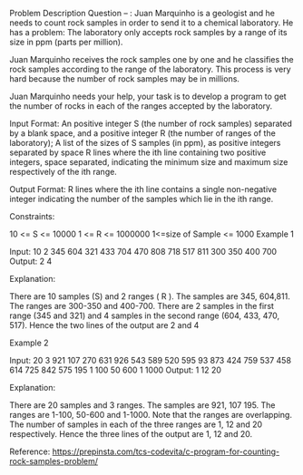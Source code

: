Problem Description
Question – : Juan Marquinho is a geologist and he needs to count rock samples in order to send it to a chemical laboratory. He has a problem: The laboratory only accepts rock samples by a range of its size in ppm (parts per million).

Juan Marquinho receives the rock samples one by one and he classifies the rock samples according to the range of the laboratory. This process is very hard because the number of rock samples may be in millions.

Juan Marquinho needs your help, your task is to develop a program to get the number of rocks in each of the ranges accepted by the laboratory.

Input Format: An positive integer S (the number of rock samples) separated by a blank space, and a positive integer R (the number of ranges of the laboratory); A list of the sizes of S samples (in ppm), as positive integers separated by space R lines where the ith line containing two positive integers, space separated, indicating the minimum size and maximum size respectively of the ith range.

Output Format: R lines where the ith line contains a single non-negative integer indicating the number of the samples which lie in the ith range.

Constraints:

10 <= S <= 10000
1 <= R <= 1000000
1<=size of Sample <= 1000
Example 1

Input: 10 2
345 604 321 433 704 470 808 718 517 811
300 350
400 700
Output: 2 4

Explanation:

There are 10 samples (S) and 2 ranges ( R ). The samples are 345, 604,811. The ranges are 300-350 and 400-700. There are 2 samples in the first range (345 and 321) and 4 samples in the second range (604, 433, 470, 517). Hence the two lines of the output are 2 and 4

Example 2

Input: 20 3
921 107 270 631 926 543 589 520 595 93 873 424 759 537 458 614 725 842 575 195
1 100
50 600
1 1000
Output: 1 12 20

Explanation:

There are 20 samples and 3 ranges. The samples are 921, 107 195. The ranges are 1-100, 50-600 and 1-1000. Note that the ranges are overlapping. The number of samples in each of the three ranges are 1, 12 and 20 respectively. Hence the three lines of the output are 1, 12 and 20.

Reference: https://prepinsta.com/tcs-codevita/c-program-for-counting-rock-samples-problem/